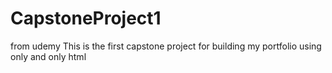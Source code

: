 # CapstoneProject1
from udemy
This is the first capstone project for building my portfolio using only and only html
